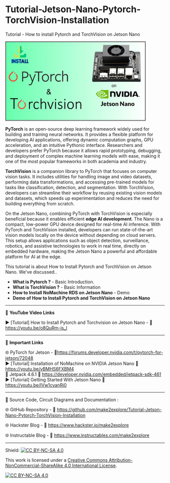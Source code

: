 # Tutorial-Jetson-Nano-Pytorch-TorchVision-Installation  

Tutorial - How to install Pytorch and TorchVision on Jetson Nano  
  
<img src="/Images/m2e-pytorch.png" height="250" >
  
**PyTorch** is an open-source deep learning framework widely used for building and training neural networks. It provides a flexible platform for developing AI applications, offering dynamic computation graphs, GPU acceleration, and an intuitive Pythonic interface. Researchers and developers prefer PyTorch because it allows rapid prototyping, debugging, and deployment of complex machine learning models with ease, making it one of the most popular frameworks in both academia and industry.  

**TorchVision** is a companion library to PyTorch that focuses on computer vision tasks. It includes utilities for handling image and video datasets, performing data transformations, and accessing pre-trained models for tasks like classification, detection, and segmentation. With TorchVision, developers can streamline their workflow by reusing existing vision models and datasets, which speeds up experimentation and reduces the need for building everything from scratch.  

On the Jetson Nano, combining PyTorch with TorchVision is especially beneficial because it enables efficient **edge AI development**. The Nano is a compact, low-power GPU device designed for real-time AI inference. With PyTorch and TorchVision installed, developers can run state-of-the-art vision models locally on the device without depending on cloud servers. This setup allows applications such as object detection, surveillance, robotics, and assistive technologies to work in real time, directly on embedded hardware, making the Jetson Nano a powerful and affordable platform for AI at the edge.  
  

This tutorial is about How to Install Pytorch and TorchVision on Jetson Nano. We've discussed..  
- **What is Pytorch ?** - Basic Introduction. 
- **What is TorchVision ?** - Basic Information 
- **How to Install NoMachine RDS on Jetson Nano** - Demo
- **Demo of How to Install Pytorch and TorchVision on Jetson Nano** 


------------------------------------------------------------------------------------------------------

📕 **YouTube Video Links**  

▶️ [Tutorial] How to Install Pytorch and Torchvision on Jetson Nano - 🔗 https://youtu.be/o8QuRm-is_I    

-------------------------------------------------------------------------------------------------------
📒 **Important Links**  
 
🌐 PyTorch for Jetson - 🔗https://forums.developer.nvidia.com/t/pytorch-for-jetson/72048  
▶️ [Tutorial] Installation of NoMachine on NVIDIA Jetson Nano 🔗 https://youtu.be/vBMHS6FXBM4  
📗 Jetpack 4.6.1 🔗 https://developer.nvidia.com/embedded/jetpack-sdk-461  
▶️ [Tutorial] Getting Started With Jetson Nano 🔗 https://youtu.be/IVw1cyanRi0  

------------------------------------------------------------------------------------------------------

📜 Source Code, Circuit Diagrams and Documentation : 

🌐 GitHub Repository - 🔗 https://github.com/make2explore/Tutorial-Jetson-Nano-Pytorch-TorchVision-Installation     
  
🌐 Hackster Blog - 🔗 https://www.hackster.io/make2explore  
  
🌐 Instructable Blog - 🔗 https://www.instructables.com/make2explore  
  
------------------------------------------------------------------------------------------  

Shield: [![CC BY-NC-SA 4.0][cc-by-nc-sa-shield]][cc-by-nc-sa]

This work is licensed under a
[Creative Commons Attribution-NonCommercial-ShareAlike 4.0 International License][cc-by-nc-sa].

[![CC BY-NC-SA 4.0][cc-by-nc-sa-image]][cc-by-nc-sa]

[cc-by-nc-sa]: http://creativecommons.org/licenses/by-nc-sa/4.0/
[cc-by-nc-sa-image]: https://licensebuttons.net/l/by-nc-sa/4.0/88x31.png
[cc-by-nc-sa-shield]: https://img.shields.io/badge/License-CC%20BY--NC--SA%204.0-lightgrey.svg
